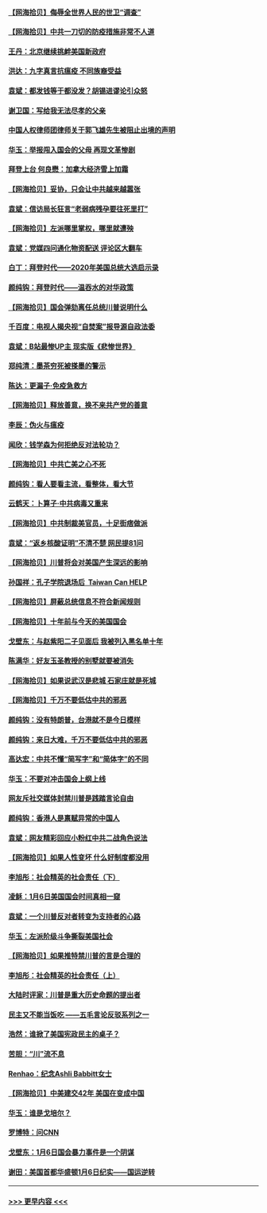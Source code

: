 #### [【网海拾贝】侮辱全世界人民的世卫“调查”](../pages/nsc993/n12727884.md?t=02030701) 
#### [【网海拾贝】中共一刀切的防疫措施非常不人道](../pages/nsc993/n12724879.md?t=02030701) 
#### [王丹：北京继续挑衅美国新政府](../pages/nsc993/n12722456.md?t=02030701) 
#### [洪达：九字真言抗瘟疫 不同族裔受益](../pages/nsc993/n12722448.md?t=02030701) 
#### [袁斌：都发钱等于都没发？胡锡进谬论引众怒](../pages/nsc993/n12722393.md?t=02030701) 
#### [谢卫国：写给我无法尽孝的父亲](../pages/nsc993/n12720325.md?t=02030701) 
#### [中国人权律师团律师关于郭飞雄先生被阻止出境的声明](../pages/nsc993/n12720203.md?t=02030701) 
#### [华玉：举报闯入国会的父母 再现文革惨剧](../pages/nsc993/n12719070.md?t=02030701) 
#### [拜登上台 何良懋：加拿大经济雪上加霜](../pages/nsc993/n12718943.md?t=02030701) 
#### [【网海拾贝】妥协，只会让中共越来越嚣张](../pages/nsc993/n12717392.md?t=02030701) 
#### [袁斌：信访局长狂言“老弱病残孕要往死里打”](../pages/nsc993/n12717343.md?t=02030701) 
#### [【网海拾贝】左派哪里掌权，哪里就遭殃](../pages/nsc993/n12715009.md?t=02030701) 
#### [袁斌：党媒四问通化物资配送 评论区大翻车](../pages/nsc993/n12714950.md?t=02030701) 
#### [白丁：拜登时代——2020年美国总统大选启示录](../pages/nsc993/n12714920.md?t=02030701) 
#### [颜纯钩：拜登时代——温吞水的对华政策](../pages/nsc993/n12713245.md?t=02030701) 
#### [【网海拾贝】国会弹劾离任总统川普说明什么](../pages/nsc993/n12712816.md?t=02030701) 
#### [千百度：电视人揭央视“自焚案”报导源自政法委](../pages/nsc993/n12709760.md?t=02030701) 
#### [袁斌：B站最惨UP主 现实版《悲惨世界》](../pages/nsc993/n12709686.md?t=02030701) 
#### [郑纯清：墨茶穷死被搽墨的警示](../pages/nsc993/n12709262.md?t=02030701) 
#### [陈达：更漏子·免疫急救方](../pages/nsc993/n12709244.md?t=02030701) 
#### [【网海拾贝】释放善意，换不来共产党的善意](../pages/nsc993/n12708361.md?t=02030701) 
#### [李辰：伪火与瘟疫](../pages/nsc993/n12707981.md?t=02030701) 
#### [闻欣：钱学森为何拒绝反对法轮功？](../pages/nsc993/n12707407.md?t=02030701) 
#### [【网海拾贝】中共亡美之心不死](../pages/nsc993/n12707621.md?t=02030701) 
#### [颜纯钩：看人要看主流，看整体，看大节](../pages/nsc993/n12707536.md?t=02030701) 
#### [云鹤天：卜算子‧中共病毒又重来](../pages/nsc993/n12707408.md?t=02030701) 
#### [【网海拾贝】中共制裁美官员，十足街痞做派](../pages/nsc993/n12705115.md?t=02030701) 
#### [袁斌：“返乡核酸证明”不清不楚 网民提81问](../pages/nsc993/n12704982.md?t=02030701) 
#### [【网海拾贝】川普将会对美国产生深远的影响](../pages/nsc993/n12703045.md?t=02030701) 
#### [孙国祥：孔子学院退场后  Taiwan Can HELP](../pages/nsc993/n12702430.md?t=02030701) 
#### [【网海拾贝】屏蔽总统信息不符合新闻规则](../pages/nsc993/n12699998.md?t=02030701) 
#### [【网海拾贝】十年前与今天的美国国会](../pages/nsc993/n12696993.md?t=02030701) 
#### [戈壁东：与赵紫阳二子见面后 我被列入黑名单十年](../pages/nsc993/n12696215.md?t=02030701) 
#### [陈满华：好友玉圣教授的别墅就要被消失](../pages/nsc993/n12695411.md?t=02030701) 
#### [【网海拾贝】如果说武汉是悲城 石家庄就是死城](../pages/nsc993/n12694589.md?t=02030701) 
#### [【网海拾贝】千万不要低估中共的邪恶](../pages/nsc993/n12692771.md?t=02030701) 
#### [颜纯钩：没有特朗普，台港就不是今日模样](../pages/nsc993/n12692678.md?t=02030701) 
#### [颜纯钩：来日大难，千万不要低估中共的邪恶](../pages/nsc993/n12692080.md?t=02030701) 
#### [高达宏：中共不懂“简写字”和“简体字”的不同](../pages/nsc993/n12692068.md?t=02030701) 
#### [华玉：不要对冲击国会上纲上线](../pages/nsc993/n12689948.md?t=02030701) 
#### [网友斥社交媒体封禁川普是践踏言论自由](../pages/nsc993/n12687482.md?t=02030701) 
#### [颜纯钩：香港人是禀赋异常的中国人](../pages/nsc993/n12685142.md?t=02030701) 
#### [袁斌：网友精彩回应小粉红中共二战角色说法](../pages/nsc993/n12684994.md?t=02030701) 
#### [【网海拾贝】如果人性变坏 什么好制度都没用](../pages/nsc993/n12683000.md?t=02030701) 
#### [李旭彤：社会精英的社会责任（下）](../pages/nsc993/n12680604.md?t=02030701) 
#### [凌稣：1月6日美国国会时间真相一窥](../pages/nsc993/n12682780.md?t=02030701) 
#### [袁斌：一个川普反对者转变为支持者的心路](../pages/nsc993/n12682700.md?t=02030701) 
#### [华玉：左派阶级斗争撕裂美国社会](../pages/nsc993/n12681226.md?t=02030701) 
#### [【网海拾贝】如果推特禁川普的言是合理的](../pages/nsc993/n12681232.md?t=02030701) 
#### [李旭彤：社会精英的社会责任（上）](../pages/nsc993/n12680501.md?t=02030701) 
#### [大陆时评家：川普是重大历史命题的提出者](../pages/nsc993/n12679904.md?t=02030701) 
#### [民主又不能当饭吃 ——五毛言论反驳系列之一](../pages/nsc993/n12679877.md?t=02030701) 
#### [浩然：谁掀了美国宪政民主的桌子？](../pages/nsc993/n12679850.md?t=02030701) 
#### [苦胆：“川”流不息](../pages/nsc993/n12678388.md?t=02030701) 
#### [Renhao：纪念Ashli Babbitt女士](../pages/nsc993/n12678359.md?t=02030701) 
#### [【网海拾贝】中美建交42年 美国在变成中国](../pages/nsc993/n12678324.md?t=02030701) 
#### [华玉：谁是戈培尔？](../pages/nsc993/n12677515.md?t=02030701) 
#### [罗博特：问CNN](../pages/nsc993/n12677172.md?t=02030701) 
#### [戈壁东：1月6日国会暴力事件是一个阴谋](../pages/nsc993/n12674639.md?t=02030701) 
#### [谢田：美国首都华盛顿1月6日纪实——国运逆转](../pages/nsc993/n12673190.md?t=02030701) 

----
#### [ >>> 更早内容 <<< ](../indexes/nsc993-earlier.md)

